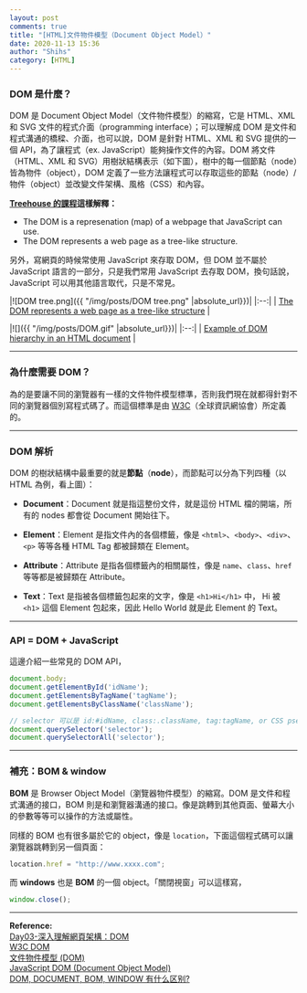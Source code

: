 ```yaml
---
layout: post
comments: true
title: "[HTML]文件物件模型（Document Object Model）"
date: 2020-11-13 15:36
author: "Shihs"
category: [HTML]
---
```


### DOM 是什麼？

DOM 是 Document Object Model（文件物件模型）的縮寫，它是 HTML、XML 和 SVG 文件的程式介面（programming interface）；可以理解成 DOM 是文件和程式溝通的橋樑、介面，也可以說，DOM 是針對 HTML、XML 和 SVG 提供的一個 API，為了讓程式（ex. JavaScript）能夠操作文件的內容。DOM 將文件（HTML、XML 和 SVG）用樹狀結構表示（如下圖），樹中的每一個節點（node）皆為物件（object），DOM 定義了一些方法讓程式可以存取這些的節點（node）/ 物件（object）並改變文件架構、風格（CSS）和內容。


**[Treehouse 的課程](https://teamtreehouse.com/library/what-is-the-dom)這樣解釋：**
- The DOM is a represenation (map) of a webpage that JavaScript can use. 
- The DOM represents a web page as a tree-like structure.


另外，寫網頁的時候常使用 JavaScript 來存取 DOM，但 DOM 並不屬於 JavaScript 語言的一部分，只是我們常用 JavaScript 去存取 DOM，換句話說，JavaScript 可以用其他語言取代，只是不常見。


|![DOM tree.png]({{ "/img/posts/DOM tree.png" |absolute_url}})|
|:--:| 
| [The DOM represents a web page as a tree-like structure](https://teamtreehouse.com/library/what-is-the-dom) |


|![]({{ "/img/posts/DOM.gif" |absolute_url}})|
|:--:| 
| [Example of DOM hierarchy in an HTML document](https://ithelp.ithome.com.tw/articles/10202689) |

***

### 為什麼需要 DOM？

為的是要讓不同的瀏覽器有一樣的文件物件模型標準，否則我們現在就都得針對不同的瀏覽器個別寫程式碼了。而這個標準是由 [W3C](https://zh.wikipedia.org/wiki/%E4%B8%87%E7%BB%B4%E7%BD%91%E8%81%94%E7%9B%9F)（全球資訊網協會）所定義的。

***

### DOM 解析

DOM 的樹狀結構中最重要的就是**節點**（**node**），而節點可以分為下列四種（以 HTML 為例，看上圖）：

- **Document**：Document 就是指這整份文件，就是這份 HTML 檔的開端，所有的 nodes 都會從 Document 開始往下。

- **Element**：Element 是指文件內的各個標籤，像是 `<html>`、`<body>`、`<div>`、`<p>` 等等各種 HTML Tag 都被歸類在 Element。

- **Attribute**：Attribute 是指各個標籤內的相關屬性，像是 `name`、`class`、`href` 等等都是被歸類在 Attribute。

- **Text**：Text 是指被各個標籤包起來的文字，像是 `<h1>Hi</h1>` 中， Hi 被 `<h1>` 這個 Element 包起來，因此 Hello World 就是此 Element 的 Text。

***

### API = DOM + JavaScript

這邊介紹一些常見的 DOM API，

```javascript
document.body;
document.getElementById('idName');
document.getElementsByTagName('tagName');
document.getElementsByClassName('className');

// selector 可以是 id:#idName, class:.className, tag:tagName, or CSS pseudo-class
document.querySelector('selector'); 
document.querySelectorAll('selector');
```

***

### 補充：BOM & window

**BOM** 是 Browser Object Model（瀏覽器物件模型）的縮寫。DOM 是文件和程式溝通的接口，BOM 則是和瀏覽器溝通的接口。像是跳轉到其他頁面、螢幕大小的參數等等可以操作的方法或屬性。

同樣的 BOM 也有很多屬於它的 object，像是 `location`，下面這個程式碼可以讓瀏覽器跳轉到另一個頁面：

```javascript
location.href = "http://www.xxxx.com";
```

而 **windows** 也是 **BOM** 的一個 object。「關閉視窗」可以這樣寫，

```javascript
window.close();
```



***

**Reference:**
<br>
[Day03-深入理解網頁架構：DOM](https://ithelp.ithome.com.tw/articles/10202689)
<br>
[W3C DOM](https://www.wibibi.com/info.php?tid=379)
<br>
[文件物件模型 (DOM)](https://developer.mozilla.org/zh-TW/docs/Web/API/Document_Object_Model)
<br>
[JavaScript DOM (Document Object Model)](https://www.fooish.com/javascript/dom/)
<br>
[DOM, DOCUMENT, BOM, WINDOW 有什么区别?](https://www.zhihu.com/question/33453164)



